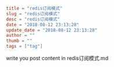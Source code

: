 ```toml
title = "redis订阅模式"
slug = "redis订阅模式"
desc = "redis订阅模式"
date = "2018-08-12 23:13:28"
update_date = "2018-08-12 23:13:28"
author = ""
thumb = ""
tags = ["tag"]
```

write you post content in redis订阅模式.md
